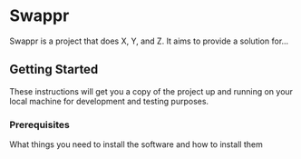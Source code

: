 # Swappr

Swappr is a project that does X, Y, and Z. It aims to provide a solution for...

## Getting Started

These instructions will get you a copy of the project up and running on your local machine for development and testing purposes.

### Prerequisites

What things you need to install the software and how to install them
